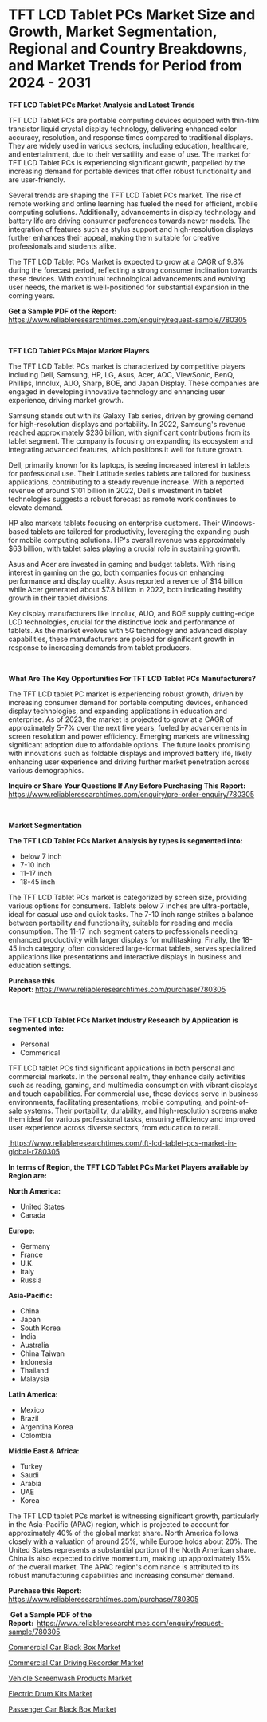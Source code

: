 <p><h1>TFT LCD Tablet PCs Market Size and Growth, Market Segmentation, Regional and Country Breakdowns, and Market Trends for Period from 2024 -  2031</h1></p><p><strong>TFT LCD Tablet PCs Market Analysis and Latest Trends</strong></p>
<p><p>TFT LCD Tablet PCs are portable computing devices equipped with thin-film transistor liquid crystal display technology, delivering enhanced color accuracy, resolution, and response times compared to traditional displays. They are widely used in various sectors, including education, healthcare, and entertainment, due to their versatility and ease of use. The market for TFT LCD Tablet PCs is experiencing significant growth, propelled by the increasing demand for portable devices that offer robust functionality and are user-friendly.</p><p>Several trends are shaping the TFT LCD Tablet PCs market. The rise of remote working and online learning has fueled the need for efficient, mobile computing solutions. Additionally, advancements in display technology and battery life are driving consumer preferences towards newer models. The integration of features such as stylus support and high-resolution displays further enhances their appeal, making them suitable for creative professionals and students alike.</p><p>The TFT LCD Tablet PCs Market is expected to grow at a CAGR of 9.8% during the forecast period, reflecting a strong consumer inclination towards these devices. With continual technological advancements and evolving user needs, the market is well-positioned for substantial expansion in the coming years.</p></p>
<p><strong>Get a Sample PDF of the Report:&nbsp;</strong> <a href="https://www.reliableresearchtimes.com/enquiry/request-sample/780305?utm_campaign=1602&utm_medium=2&utm_source=Github&utm_content=ia&utm_term=15102024&utm_id=tft-lcd-tablet-pcs">https://www.reliableresearchtimes.com/enquiry/request-sample/780305</a></p>
<p>&nbsp;</p>
<p><strong>TFT LCD Tablet PCs Major Market Players</strong></p>
<p><p>The TFT LCD Tablet PCs market is characterized by competitive players including Dell, Samsung, HP, LG, Asus, Acer, AOC, ViewSonic, BenQ, Phillips, Innolux, AUO, Sharp, BOE, and Japan Display. These companies are engaged in developing innovative technology and enhancing user experience, driving market growth.</p><p>Samsung stands out with its Galaxy Tab series, driven by growing demand for high-resolution displays and portability. In 2022, Samsung's revenue reached approximately $236 billion, with significant contributions from its tablet segment. The company is focusing on expanding its ecosystem and integrating advanced features, which positions it well for future growth.</p><p>Dell, primarily known for its laptops, is seeing increased interest in tablets for professional use. Their Latitude series tablets are tailored for business applications, contributing to a steady revenue increase. With a reported revenue of around $101 billion in 2022, Dell's investment in tablet technologies suggests a robust forecast as remote work continues to elevate demand.</p><p>HP also markets tablets focusing on enterprise customers. Their Windows-based tablets are tailored for productivity, leveraging the expanding push for mobile computing solutions. HP's overall revenue was approximately $63 billion, with tablet sales playing a crucial role in sustaining growth.</p><p>Asus and Acer are invested in gaming and budget tablets. With rising interest in gaming on the go, both companies focus on enhancing performance and display quality. Asus reported a revenue of $14 billion while Acer generated about $7.8 billion in 2022, both indicating healthy growth in their tablet divisions.</p><p>Key display manufacturers like Innolux, AUO, and BOE supply cutting-edge LCD technologies, crucial for the distinctive look and performance of tablets. As the market evolves with 5G technology and advanced display capabilities, these manufacturers are poised for significant growth in response to increasing demands from tablet producers.</p></p>
<p>&nbsp;</p>
<p><strong>What Are The Key Opportunities For TFT LCD Tablet PCs Manufacturers?</strong></p>
<p><p>The TFT LCD tablet PC market is experiencing robust growth, driven by increasing consumer demand for portable computing devices, enhanced display technologies, and expanding applications in education and enterprise. As of 2023, the market is projected to grow at a CAGR of approximately 5-7% over the next five years, fueled by advancements in screen resolution and power efficiency. Emerging markets are witnessing significant adoption due to affordable options. The future looks promising with innovations such as foldable displays and improved battery life, likely enhancing user experience and driving further market penetration across various demographics.</p></p>
<p><strong>Inquire or Share Your Questions If Any Before Purchasing This Report:</strong> <a href="https://www.reliableresearchtimes.com/enquiry/pre-order-enquiry/780305?utm_campaign=1602&utm_medium=2&utm_source=Github&utm_content=ia&utm_term=15102024&utm_id=tft-lcd-tablet-pcs">https://www.reliableresearchtimes.com/enquiry/pre-order-enquiry/780305</a></p>
<p>&nbsp;</p>
<p><strong>Market Segmentation</strong></p>
<p><strong>The TFT LCD Tablet PCs Market Analysis by types is segmented into:</strong></p>
<p><ul><li>below 7 inch</li><li>7-10 inch</li><li>11-17 inch</li><li>18-45 inch</li></ul></p>
<p><p>The TFT LCD Tablet PCs market is categorized by screen size, providing various options for consumers. Tablets below 7 inches are ultra-portable, ideal for casual use and quick tasks. The 7-10 inch range strikes a balance between portability and functionality, suitable for reading and media consumption. The 11-17 inch segment caters to professionals needing enhanced productivity with larger displays for multitasking. Finally, the 18-45 inch category, often considered large-format tablets, serves specialized applications like presentations and interactive displays in business and education settings.</p></p>
<p><strong>Purchase this Report:&nbsp;</strong><a href="https://www.reliableresearchtimes.com/purchase/780305?utm_campaign=1602&utm_medium=2&utm_source=Github&utm_content=ia&utm_term=15102024&utm_id=tft-lcd-tablet-pcs">https://www.reliableresearchtimes.com/purchase/780305</a></p>
<p>&nbsp;</p>
<p><strong>The TFT LCD Tablet PCs Market Industry Research by Application is segmented into:</strong></p>
<p><ul><li>Personal</li><li>Commerical</li></ul></p>
<p><p>TFT LCD tablet PCs find significant applications in both personal and commercial markets. In the personal realm, they enhance daily activities such as reading, gaming, and multimedia consumption with vibrant displays and touch capabilities. For commercial use, these devices serve in business environments, facilitating presentations, mobile computing, and point-of-sale systems. Their portability, durability, and high-resolution screens make them ideal for various professional tasks, ensuring efficiency and improved user experience across diverse sectors, from education to retail.</p></p>
<p><a href="https://www.reliableresearchtimes.com/tft-lcd-tablet-pcs-market-in-global-r780305?utm_campaign=1602&utm_medium=2&utm_source=Github&utm_content=ia&utm_term=15102024&utm_id=tft-lcd-tablet-pcs">&nbsp;https://www.reliableresearchtimes.com/tft-lcd-tablet-pcs-market-in-global-r780305</a></p>
<p><strong>In terms of Region, the TFT LCD Tablet PCs Market Players available by Region are:</strong></p>
<p>
    <p> <strong> North America: </strong>
        <ul>
            <li>United States</li>
            <li>Canada</li>
        </ul>
        </p> 
    <p> <strong> Europe: </strong>
        <ul>
            <li>Germany</li>
            <li>France</li>
            <li>U.K.</li>
            <li>Italy</li>
            <li>Russia</li>
        </ul>
        </p> 
    <p> <strong> Asia-Pacific: </strong>
        <ul>
            <li>China</li>
            <li>Japan</li>
            <li>South Korea</li>
            <li>India</li>
            <li>Australia</li>
            <li>China Taiwan</li>
            <li>Indonesia</li>
            <li>Thailand</li>
            <li>Malaysia</li>
        </ul>
        </p> 
    <p> <strong> Latin America: </strong>
        <ul>
            <li>Mexico</li>
            <li>Brazil</li>
            <li>Argentina Korea</li>
            <li>Colombia</li>
        </ul>
        </p> 
    <p> <strong> Middle East & Africa: </strong>
        <ul>
            <li>Turkey</li>
            <li>Saudi</li>
            <li>Arabia</li>
            <li>UAE</li>
            <li>Korea</li>
        </ul>
    </p>
    </p>
<p><p>The TFT LCD tablet PCs market is witnessing significant growth, particularly in the Asia-Pacific (APAC) region, which is projected to account for approximately 40% of the global market share. North America follows closely with a valuation of around 25%, while Europe holds about 20%. The United States represents a substantial portion of the North American share. China is also expected to drive momentum, making up approximately 15% of the overall market. The APAC region's dominance is attributed to its robust manufacturing capabilities and increasing consumer demand.</p></p>
<p><strong>Purchase this Report: </strong><a href="https://www.reliableresearchtimes.com/purchase/780305?utm_campaign=1602&utm_medium=2&utm_source=Github&utm_content=ia&utm_term=15102024&utm_id=tft-lcd-tablet-pcs">https://www.reliableresearchtimes.com/purchase/780305</a></p>
<p>&nbsp;<strong>Get a Sample PDF of the Report:&nbsp;&nbsp;</strong><a href="https://www.reliableresearchtimes.com/enquiry/request-sample/780305?utm_campaign=1602&utm_medium=2&utm_source=Github&utm_content=ia&utm_term=15102024&utm_id=tft-lcd-tablet-pcs">https://www.reliableresearchtimes.com/enquiry/request-sample/780305</a></p>
<p><strong></strong></p>
<p><p><a href="https://www.linkedin.com/pulse/booming-commercial-car-black-box-market-sector-analysis-growth-bgqve?utm_campaign=1602&utm_medium=2&utm_source=Github&utm_content=ia&utm_term=15102024&utm_id=tft-lcd-tablet-pcs">Commercial Car Black Box Market</a></p><p><a href="https://www.linkedin.com/pulse/global-commercial-car-driving-recorder-market-focus-application-tgw1e?utm_campaign=1602&utm_medium=2&utm_source=Github&utm_content=ia&utm_term=15102024&utm_id=tft-lcd-tablet-pcs">Commercial Car Driving Recorder Market</a></p><p><a href="https://www.linkedin.com/pulse/pulse-vehicle-screenwash-products-rhythms-change-market-resonance-lvxif?utm_campaign=1602&utm_medium=2&utm_source=Github&utm_content=ia&utm_term=15102024&utm_id=tft-lcd-tablet-pcs">Vehicle Screenwash Products Market</a></p><p><a href="https://github.com/rahu1506/Market-Research-Report-List-6/blob/main/electric-drum-kits-market.md?utm_campaign=1602&utm_medium=2&utm_source=Github&utm_content=ia&utm_term=15102024&utm_id=tft-lcd-tablet-pcs">Electric Drum Kits Market</a></p><p><a href="https://www.linkedin.com/pulse/navigating-global-passenger-car-black-box-market-landscape-h7qje?utm_campaign=1602&utm_medium=2&utm_source=Github&utm_content=ia&utm_term=15102024&utm_id=tft-lcd-tablet-pcs">Passenger Car Black Box Market</a></p></p>
